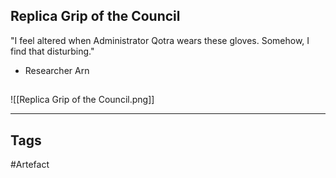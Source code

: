 ## Replica Grip of the Council
"I feel altered when Administrator Qotra wears these gloves.
Somehow, I find that disturbing."
- Researcher Arn
## 
![[Replica Grip of the Council.png]]

---
## Tags
#Artefact